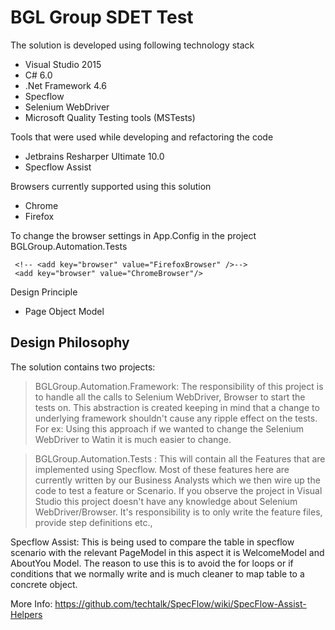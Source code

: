 # BGL Group SDET Test

The solution is developed using following technology stack

  - Visual Studio 2015
  - C# 6.0
  - .Net Framework 4.6
  - Specflow 
  - Selenium WebDriver
  - Microsoft Quality Testing tools (MSTests)
  
Tools that were used while developing and refactoring the code

  - Jetbrains Resharper Ultimate 10.0
  - Specflow Assist

Browsers currently supported using this solution

  - Chrome
  - Firefox
  
To change the browser settings in App.Config in the project BGLGroup.Automation.Tests   

     <!-- <add key="browser" value="FirefoxBrowser" />-->
     <add key="browser" value="ChromeBrowser"/>

Design Principle

  - Page Object Model

## Design Philosophy

The solution contains two projects:

  > BGLGroup.Automation.Framework: The responsibility of this project is to handle all the calls to Selenium WebDriver, Browser to start the tests on. This abstraction is created keeping in mind that a change to underlying framework shouldn't cause any ripple effect on the tests. For ex: Using this approach if we wanted to change the Selenium WebDriver to Watin it is much easier to change. 
  
  > BGLGroup.Automation.Tests : This will contain all the Features that are implemented using Specflow. Most of these features here are currently written by our Business Analysts which we then wire up the code to test a feature or Scenario. If you observe the project in Visual Studio this project doesn't have any knowledge about Selenium WebDriver/Browser. It's responsibility is to only write the feature files, provide step definitions etc.,
  
Specflow Assist: This is being used to compare the table in specflow scenario with the relevant PageModel in this aspect it is WelcomeModel and AboutYou Model. The reason to use this is to avoid the for loops or if conditions that we normally write and is much cleaner to map table to a concrete object. 

More Info: https://github.com/techtalk/SpecFlow/wiki/SpecFlow-Assist-Helpers



  
